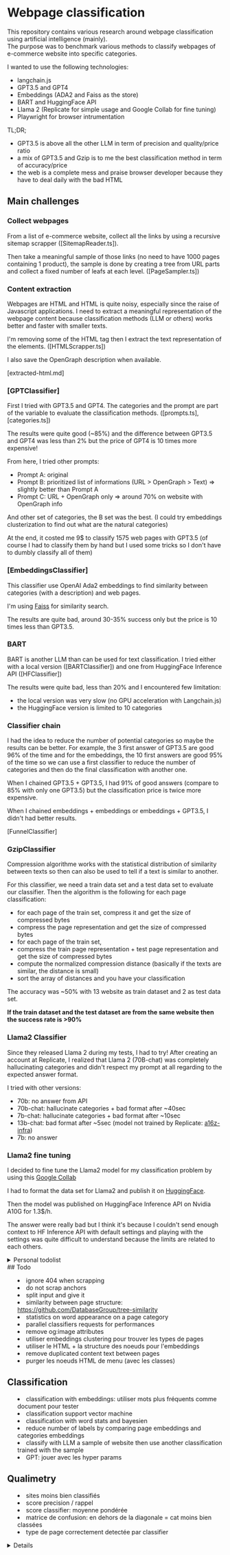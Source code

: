 # Webpage classification

This repository contains various research around webpage classification using artificial intelligence (mainly).  
The purpose was to benchmark various methods to classify webpages of e-commerce website into specific categories.

I wanted to use the following technologies:

- langchain.js
- GPT3.5 and GPT4
- Embeddings (ADA2 and Faiss as the store)
- BART and HuggingFace API
- Llama 2 (Replicate for simple usage and Google Collab for fine tuning)
- Playwright for browser intrumentation

TL;DR;

- GPT3.5 is above all the other LLM in term of precision and quality/price ratio
- a mix of GPT3.5 and Gzip is to me the best classification method in term of accuracy/price
- the web is a complete mess and praise browser developer because they have to deal daily with the bad HTML

## Main challenges

### Collect webpages

From a list of e-commerce website, collect all the links by using a recursive sitemap scrapper ([SitemapReader.ts]).

Then take a meaningful sample of those links (no need to have 1000 pages containing 1 product), the sample is done by creating a tree from URL parts and collect a fixed number of leafs at each level. ([PageSampler.ts])

### Content extraction

Webpages are HTML and HTML is quite noisy, especially since the raise of Javascript applications. I need to extract a meaningful representation of the webpage content because classification methods (LLM or others) works better and faster with smaller texts.

I'm removing some of the HTML tag then I extract the text representation of the elements. ([HTMLScrapper.ts])

I also save the OpenGraph description when available.

[extracted-html.md]

### [GPTClassifier]

First I tried with GPT3.5 and GPT4. The categories and the prompt are part of the variable to evaluate the classification methods. ([prompts.ts], [categories.ts])

The results were quite good (~85%) and the difference between GPT3.5 and GPT4 was less than 2% but the price of GPT4 is 10 times more expensive!

From here, I tried other prompts:

- Prompt A: original
- Prompt B: prioritized list of informations (URL > OpenGraph > Text) => slightly better than Prompt A
- Prompt C: URL + OpenGraph only => around 70% on website with OpenGraph info

And other set of categories, the B set was the best. (I could try embeddings clusterization to find out what are the natural categories)

At the end, it costed me 9$ to classify 1575 web pages with GPT3.5 (of course I had to classify them by hand but I used some tricks so I don't have to dumbly classify all of them)

### [EmbeddingsClassifier]

This classifier use OpenAI Ada2 embeddings to find similarity between categories (with a description) and web pages.

I'm using [Faiss](https://github.com/facebookresearch/faiss) for similarity search.

The results are quite bad, around 30-35% success only but the price is 10 times less than GPT3.5.

### BART

BART is another LLM than can be used for text classification. I tried either with a local version ([BARTClassifier]) and one from HuggingFace Inference API ([HFClassifier])

The results were quite bad, less than 20% and I encountered few limitation:

- the local version was very slow (no GPU acceleration with Langchain.js)
- the HuggingFace version is limited to 10 categories

### Classifier chain

I had the idea to reduce the number of potential categories so maybe the results can be better. For example, the 3 first answer of GPT3.5 are good 96% of the time and for the embeddings, the 10 first answers are good 95% of the time so we can use a first classifier to reduce the number of categories and then do the final classification with another one.

When I chained GPT3.5 + GPT3.5, I had 91% of good answers (compare to 85% with only one GPT3.5) but the classification price is twice more expensive.

When I chained embeddings + embeddings or embeddings + GPT3.5, I didn't had better results.

[FunnelClassifier]

### GzipClassifier

Compression algorithme works with the statistical distribution of similarity between texts so then can also be used to tell if a text is similar to another.

For this classifier, we need a train data set and a test data set to evaluate our classifier. Then the algorithm is the following for each page classification:

- for each page of the train set, compress it and get the size of compressed bytes
- compress the page representation and get the size of compressed bytes
- for each page of the train set,
- compress the train page representation + test page representation and get the size of compressed bytes
- compute the normalized compression distance (basically if the texts are similar, the distance is small)
- sort the array of distances and you have your classification

The accuracy was ~50% with 13 website as train dataset and 2 as test data set.

**If the train dataset and the test dataset are from the same website then the success rate is >90%**

### Llama2 Classifier

Since they released Llama 2 during my tests, I had to try! After creating an account at Replicate, I realized that Llama 2 (70B-chat) was completely hallucinating categories and didn't respect my prompt at all regarding to the expected answer format.

I tried with other versions:

- 70b: no answer from API
- 70b-chat: hallucinate categories + bad format after ~40sec
- 7b-chat: hallucinate categories + bad format after ~10sec
- 13b-chat: bad format after ~5sec (model not trained by Replicate: [a16z-infra](https://replicate.com/a16z-infra/llama-2-13b-chat/versions))
- 7b: no answer

### Llama2 fine tuning

I decided to fine tune the Llama2 model for my classification problem by using this [Google Collab](https://colab.research.google.com/drive/1PEQyJO1-f6j0S_XJ8DV50NkpzasXkrzd?usp=sharing)

I had to format the data set for Llama2 and publish it on [HuggingFace](https://huggingface.co/datasets/aschen/ecommerce-classification).

Then the model was published on HuggingFace Inference API on Nvidia A10G for 1.3$/h.

The answer were really bad but I think it's because I couldn't send enough context to HF Inference API with default settings and playing with the settings was quite difficult to understand because the limits are related to each others.

<details><summary>Personal todolist<summary/>
## Todo

- ignore 404 when scrapping
- do not scrap anchors
- split input and give it
- similarity between page structure: https://github.com/DatabaseGroup/tree-similarity
- statistics on word appearance on a page category
- parallel classifiers requests for performances
- remove og:image attributes
- utiliser embeddings clustering pour trouver les types de pages
- utiliser le HTML + la structure des noeuds pour l'embeddings
- remove duplicated content text between pages
- purger les noeuds HTML de menu (avec les classes)

## Classification

- classification with embeddings: utiliser mots plus fréquents comme document pour tester
- classification support vector machine
- classification with word stats and bayesien
- reduce number of labels by comparing page embeddings and categories embeddings
- classify with LLM a sample of website then use another classification trained with the sample
- GPT: jouer avec les hyper params

## Qualimetry

- sites moins bien classifiés
- score precision / rappel
- score classifier: moyenne pondérée
- matrice de confusion: en dehors de la diagonale = cat moins bien classées
- type de page correctement detectée par classifier
<details/>
